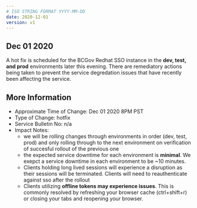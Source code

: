 ```yaml
---
# ISO STRING FORMAT YYYY-MM-DD
date: 2020-12-01
version: v1
---
```


## Dec 01 2020

A hot fix is scheduled for the BCGov Redhat SSO instance in the __dev, test, and prod__ environments later this evening. There are remediatory actions being taken 
to prevent the service degredation issues that have recently been affecting the service.

## More Information
- Approximate Time of Change: Dec 01 2020 8PM PST
- Type of Change: hotfix
- Service Bulletin No: n/a
- Impact Notes:
  - we will be rolling changes through environments in order (dev, test, prod) and only rolling through to the next environment on verification of succesful rollout of the previous one
  - the expected service downtime for each environment is __minimal__. We exepct a service downtime in each environment to be ~10 minutes. 
  - Clients holding long lived sessions will experience a disruption as their sessions will be terminated. Clients will need to reauthenticate against sso after the rollout
  - Clients utilizing __offline tokens may experience issues__. This is commonly resolved by refreshing your browser cache (ctrl+shift+r) or closing your tabs and reopening your browser.
 
